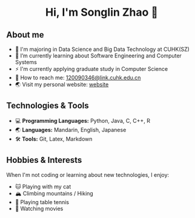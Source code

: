 <h1 align="center">Hi, I'm Songlin Zhao 👋</h1>

## About me

- 📖 I'm majoring in Data Science and Big Data Technology at CUHK(SZ)
- 🔭 I’m currently learning about Software Engineering and Computer Systems
- ⚡ I'm currently applying graduate study in Computer Science
- 📧 How to reach me: 120090346@link.cuhk.edu.cn
- 🌏 Visit my personal website: [website](https://thiefcat.github.io/)

## Technologies & Tools

- 💻 **Programming Languages:** Python, Java, C, C++, R
- 🌏 **Languages:** Mandarin, English, Japanese
- 🛠 **Tools:** Git, Latex, Markdown

## Hobbies & Interests

When I'm not coding or learning about new technologies, I enjoy:

- 🐱 Playing with my cat
- 🏔 Climbing mountains / Hiking
- 🏓 Playing table tennis
- 🎥 Watching movies
